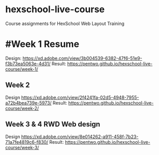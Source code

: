 # hexschool-live-course

Course assignments for HexSchool Web Layout Training

# #Week 1 Resume
Design: https://xd.adobe.com/view/3b004539-6382-47f6-51e9-f3b73ea5063e-4d31/
Result: https://pentwo.github.io/hexschool-live-course/week-1/

## Week 2
Design https://xd.adobe.com/view/2f4241fa-02d5-4948-7955-a72b4bea739e-5973/
Result: https://pentwo.github.io/hexschool-live-course/week-2/

## Week 3 & 4 RWD Web design
Design https://xd.adobe.com/view/8e014262-a911-458f-7b23-71a7fe4819c6-f830/
Result: https://pentwo.github.io/hexschool-live-course/week-3/
